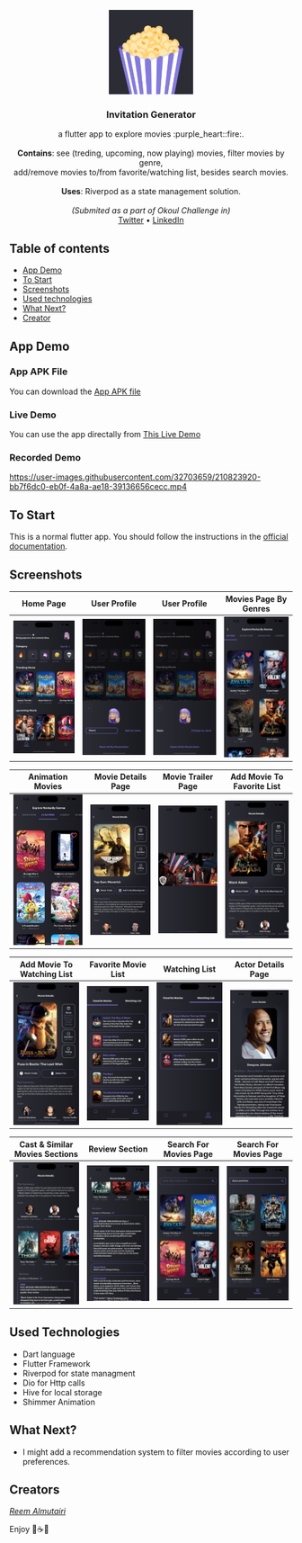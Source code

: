 
<p align="center">
  
  <img src="assets/logo/logo.png" alt="Logo" width=150 height=150>
  
  <h3 align="center">Invitation Generator</h3>

  <p align="center">
    a flutter app to explore movies :purple_heart::fire:.
    <br>
    <br>
    <b>Contains</b>: see (treding, upcoming, now playing) movies, filter movies by genre,
    <br>
    add/remove movies to/from favorite/watching list, besides search movies.
    <br>
    <br>
    <b>Uses</b>: Riverpod as a state management solution.
    <br>
    <br>
    <em>(Submited as a part of Okoul Challenge in)</em>
    <br>
    <a href="https://twitter.com/ReemNawaf">Twitter</a>
    •
    <a href="https://www.linkedin.com/in/reemnawaf/">LinkedIn</a>
  </p>
</p>

## Table of contents
- [App Demo](#app-demo)
- [To Start](#to-start)
- [Screenshots](#screenshots)
- [Used technologies](#used-technologies)
- [What Next?](#what-next)
- [Creator](#creators)

## App Demo

### App APK File
You can download the [App APK file](android/app-release.apk)

### Live Demo
You can use the app directally from [This Live Demo](https://amovie-a161c.web.app/#/)

### Recorded Demo
https://user-images.githubusercontent.com/32703659/210823920-bb7f6dc0-eb0f-4a8a-ae18-39136656cecc.mp4

## To Start
This is a normal flutter app. You should follow the instructions in the [official documentation](https://flutter.io/docs/get-started/install).

## Screenshots
| Home Page | User Profile | User Profile | Movies Page By Genres |
| ----------- | ----------- | ----------- | ----------- |
|<img src="assets/screenshots/1.png" width="250">|<img src="assets/screenshots/2.png" width="250">|<img src="assets/screenshots/3.png" width="250">|<img src="assets/screenshots/4.png" width="250">|

| Animation Movies | Movie Details Page | Movie Trailer Page | Add Movie To Favorite List |
| ----------- | ----------- | ----------- | ----------- |
|<img src="assets/screenshots/5.png" width="250">|<img src="assets/screenshots/6.png" width="250">|<img src="assets/screenshots/7.png" width="250">|<img src="assets/screenshots/8.png" width="250">|

| Add Movie To Watching List | Favorite Movie List | Watching List | Actor Details Page |
| ----------- | ----------- | ----------- | ----------- |
| <img src="assets/screenshots/9.png" width="250">|<img src="assets/screenshots/10.png" width="250">|<img src="assets/screenshots/11.png" width="250">|<img src="assets/screenshots/12.png" width="250">|

| Cast & Similar Movies Sections | Review Section | Search For Movies Page | Search For Movies Page |
| ----------- | ----------- | ----------- | ----------- |
|<img src="assets/screenshots/13.png" width="250">|<img src="assets/screenshots/14.png" width="250">|<img src="assets/screenshots/15.png" width="250">|<img src="assets/screenshots/16.png" width="250">

## Used Technologies
* Dart language
* Flutter Framework
* Riverpod for state managment
* Dio for Http calls
* Hive for local storage
* Shimmer Animation

## What Next?
* I might add a recommendation system to filter movies according to user preferences.

## Creators
<a href="https://github.com/ReemNawaf">*Reem Almutairi*</a>

Enjoy :purple_heart:☕:brain:
